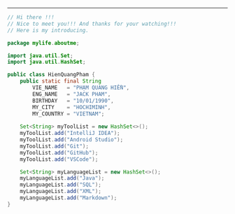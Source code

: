___
<!--
**hienqp/hienqp** is a ✨ _special_ ✨ repository because its `README.md` (this file) appears on your GitHub profile.

Here are some ideas to get you started:

- 🔭 I’m currently working on ...
- 🌱 I’m currently learning ...
- 👯 I’m looking to collaborate on ...
- 🤔 I’m looking for help with ...
- 💬 Ask me about ...
- 📫 How to reach me: ...
- 😄 Pronouns: ...
- ⚡ Fun fact: ...
-->
```java
// Hi there !!!
// Nice to meet you!!! And thanks for your watching!!!
// Here is my introducing.

package mylife.aboutme;

import java.util.Set;
import java.util.HashSet;

public class HienQuangPham {
    public static final String 
        VIE_NAME   = "PHẠM QUANG HIỀN",
        ENG_NAME   = "JACK PHAM",
        BIRTHDAY   = "10/01/1990",
        MY_CITY    = "HOCHIMINH",
        MY_COUNTRY = "VIETNAM";
    
    Set<String> myToolList = new HashSet<>();
    myToolList.add("IntelliJ IDEA");
    myToolList.add("Android Studio");
    myToolList.add("Git");
    myToolList.add("GitHub");
    myToolList.add("VSCode");

    Set<String> myLanguageList = new HashSet<>();
    myLanguageList.add("Java");
    myLanguageList.add("SQL");
    myLanguageList.add("XML");
    myLanguageList.add("Markdown");
}
```
